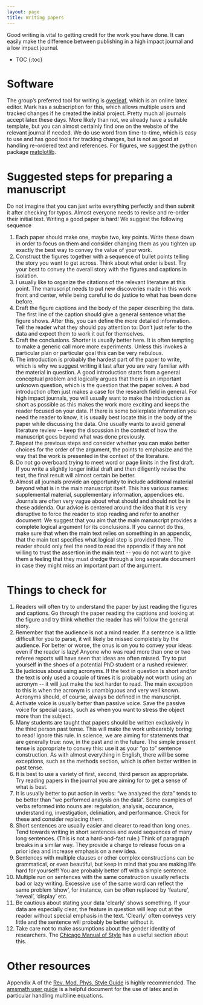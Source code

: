 ```yaml
---
layout: page
title: Writing papers
---
```


Good writing is vital to getting credit for the work you have done. It can easily make the difference between publishing in a high impact journal and a low impact journal.
* TOC
{:toc}

# Software
The group’s preferred tool for writing is [overleaf](<http://www.overleaf.com>), which is an online latex editor. Mark has a subscription for this, which allows multiple users and tracked changes if he created the initial project. Pretty much all journals accept latex these days. More likely than not, we already have a suitable template, but you can almost certainly find one on the website of the relevant journal if needed. We do use word from time-to-time, which is easy to use and has good tools for tracking changes, but is not as good at handling re-ordered text and references. For figures, we suggest the python package [matplotlib](<https://matplotlib.org/>).

# Suggested steps for preparing a manuscript
Do not imagine that you can just write everything perfectly and then submit it after checking for typos. Almost everyone needs to revise and re-order their initial text. Writing a good paper is hard! We suggest the following sequence
1.	Each paper should make one, maybe two, key points. Write these down in order to focus on them and consider changing them as you tighten up exactly the best way to convey the value of your work.
1.	Construct the figures together with a sequence of bullet points telling the story you want to get across. Think about what order is best. Try your best to convey the overall story with the figures and captions in isolation.
1.	I usually like to organize the citations of the relevant literature at this point. The manuscript needs to put new discoveries made in this work front and center, while being careful to do justice to what has been done before.
1.	Draft the figure captions and the body of the paper describing the data. The first line of the caption should give a general sentence what the figure shows. After this, you can define the more detailed information. Tell the reader what they should pay attention to: Don’t just refer to the data and expect them to work it out for themselves.
1. Draft the conclusions. Shorter is usually better here.  It is often tempting to make a generic call more more experiments. Unless this invokes a particular plan or particular goal this can be very nebulous.
1. The introduction is probably the hardest part of the paper to write, which is why we suggest writing it last after you are very familiar with the material in question. A good introduction starts from a general conceptual problem and logically argues that there is an important unknown question, which is the question that the paper solves. A bad introduction often just makes a case for the research field in general. For high impact journals, you will usually want to make the introduction as short as possible as this makes the work more exciting and keeps the reader focused on your data. If there is some boilerplate information you need the reader to know, it is usually best locate this in the body of the paper while discussing the data. One usually wants to avoid general literature review -- keep the discussion in the context of how the manuscript goes beyond what was done previously.
1. Repeat the previous steps and consider whether you can make better choices for the order of the argument, the points to emphasize and the way that the work is presented in the context of the literature.
1. Do not go overboard trying to meet word or page limits in the first draft. If you write a slightly longer initial draft and then diligently revise the text, the final result will almost certain be better.
1. Almost all journals provide an opportunity to include additional material beyond what is in the main manuscript itself. This has various names: supplemental material, supplementary information, appendices etc. Journals are often very vague about what should and should not be in these addenda. Our advice is centered around the idea that it is very disruptive to force the reader to stop reading and refer to another document. We suggest that you aim that the main manuscript provides a complete logical argument for its conclusions. If you cannot do this, make sure that when the main text relies on something in an appendix, that the main text specifies what logical step is provided there. The reader should only feel the need to read the appendix if they are not willing to trust the assertion in the main text -- you do not want to give them a feeling that they must dredge through a long separate document in case they might miss an important part of the argument.

# Things to check for
1. Readers will often try to understand the paper by just reading the figures and captions. Go through the paper reading the captions and looking at the figure and try think whether the reader has will follow the general story.
1.	Remember that the audience is not a mind reader. If a sentence is a little difficult for you to parse, it will likely be missed completely by the audience. For better or worse, the onus is on you to convey your ideas even if the reader is lazy! Anyone who was read more than one or two referee reports will have seen that ideas are often missed. Try to put yourself in the shoes of a potential PhD student or a rushed reviewer.
1. Be judicious about using acronyms. If the text in question is short and/or the text is only used a couple of times it is probably not worth using an acronym -- it will just make the text harder to read. The main exception to this is when the acronym is unambiguous and very well known. Acronyms should, of course, always be defined in the manuscript.
1. Activate voice is usually better than passive voice. Save the passive voice for special cases, such as when you want to stress the object more than the subject.
1.	Many students are taught that papers should be written exclusively in the third person past tense. This will make the work unbearably boring to read! Ignore this rule. In science, we are aiming for statements that are generally true: now, in the past and in the future. The simple present tense is appropriate to convey this: use it as your “go to” sentence construction. As with almost everything in English, there will be some exceptions, such as the methods section, which is often better written in past tense.
1.	 It is best to use a variety of first, second, third person as appropriate. Try reading papers in the journal you are aiming for to get a sense of what is best.
1.	It is usually better to put action in verbs: “we analyzed the data” tends to be better than “we performed analysis on the data”. Some examples of verbs reformed into nouns are:
regulation,
analysis,
occurance,
understanding,
investigation,
deliniation,
and performance.
Check for these and consider replacing them.
1.	Short sentences are usually easier and clearer to read than long ones. Tend towards writing in short sentences and avoid sequences of many long sentences. (This is not a hard-and-fast rule.) Think of paragraph breaks in a similar way. They provide a charge to release focus on a prior idea and increase emphasis on a new idea.
1. Sentences with multiple clauses or other complex constructions can be grammatical, or even beautiful, but keep in mind that you are making life hard for yourself! You are probably better off with a simple sentence.
1.	Multiple run on sentences with the same construction usually reflects bad or lazy writing. Excessive use of the same word can reflect the same problem ‘show’, for instance, can be often replaced by ‘feature’, ‘reveal’, ‘display’ etc.
1. Be cautious about stating your data 'clearly' shows something. If your data are especially clear, the feature in question will leap out at the reader without special emphasis in the text. 'Clearly' often conveys very little and the sentence will probably be better without it.
1. Take care not to make assumptions about the gender identity of researchers. The
[Chicago Manual of Style](https://edwardseducationblog.files.wordpress.com/2013/08/the-chicago-manual-of-style-online-5-225_-nine-techniques-for-achieving-gender-neutrality.pdf) has a useful section about this.

# Other resources
Appendix A of the [Rev. Mod. Phys. Style Guide](https://cdn.journals.aps.org/files/rmpguide.pdf) is highly recommended. The [amsmath user guide](http://ctan.mirrors.hoobly.com/macros/latex/required/amsmath/amsldoc.pdf) is a helpful document for the use of latex and in particular handling multiline equations.

